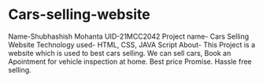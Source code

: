# Cars-selling-website
Name-Shubhashish Mohanta
UID-21MCC2042
Project name- Cars Selling Website
Technology used- HTML, CSS, JAVA Script
About- This Project is a website which is used to best cars selling. We can sell cars, Book an Apointment for vehicle inspection at home. Best price Promise. Hassle free selling.
